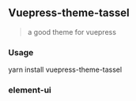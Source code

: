## Vuepress-theme-tassel
> a good theme for vuepress

### Usage
yarn install vuepress-theme-tassel


### element-ui